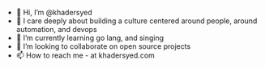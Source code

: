 - 👋 Hi, I’m @khadersyed
- 👀 I care deeply about building a culture centered around people, around automation, and devops
- 🌱 I’m currently learning go lang, and singing
- 💞️ I’m looking to collaborate on open source projects
- 📫 How to reach me - at khadersyed.com

<!---
khadersyed/khadersyed is a ✨ special ✨ repository because its `README.md` (this file) appears on your GitHub profile.
You can click the Preview link to take a look at your changes.
--->
